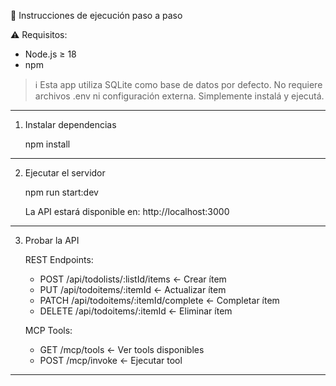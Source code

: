 🚀 Instrucciones de ejecución paso a paso

⚠️ Requisitos:

- Node.js ≥ 18
- npm

> ℹ️ Esta app utiliza SQLite como base de datos por defecto.
> No requiere archivos .env ni configuración externa. Simplemente instalá y ejecutá.

---

1. Instalar dependencias

   npm install

---

2. Ejecutar el servidor

   npm run start:dev

   La API estará disponible en: http://localhost:3000

---

3. Probar la API

   REST Endpoints:

   - POST /api/todolists/:listId/items ← Crear ítem
   - PUT /api/todoitems/:itemId ← Actualizar ítem
   - PATCH /api/todoitems/:itemId/complete ← Completar ítem
   - DELETE /api/todoitems/:itemId ← Eliminar ítem

   MCP Tools:

   - GET /mcp/tools ← Ver tools disponibles
   - POST /mcp/invoke ← Ejecutar tool

---
